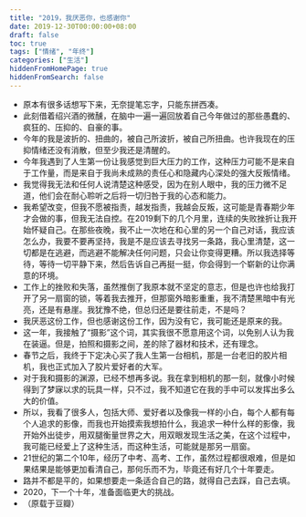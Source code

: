 ```yaml
---
title: "2019，我厌恶你，也感谢你"
date: 2019-12-30T00:00:00+08:00
draft: false
toc: true
tags: ["情绪", "年终"]
categories: ["生活"]
hiddenFromHomePage: true
hiddenFromSearch: false
---
```


+ 原本有很多话想写下来，无奈提笔忘字，只能东拼西凑。
+ 此刻借着绍兴酒的微醺，在脑中一遍一遍回放着自己今年做过的那些愚蠢的、疯狂的、压抑的、自豪的事。
+ 今年的我是波折的、扭曲的，被自己所波折，被自己所扭曲。也许我现在的压抑情绪还没有消散，但至少我还是清醒的。
+ 今年我遇到了人生第一份让我感觉到巨大压力的工作，这种压力可能不是来自于工作量，而是来自于我尚未成熟的责任心和隐藏内心深处的强大反叛情绪。
+ 我觉得我无法和任何人说清楚这种感受，因为在别人眼中，我的压力微不足道，他们会在耐心聆听之后将一切归咎于我的心态和能力。
+ 我希望改变，但我不愿被指责，越发指责，我越会反叛，这可能是青春期少年才会做的事，但我无法自控。在2019剩下的几个月里，连续的失败挫折让我开始怀疑自己。在那些夜晚，我不止一次地在和心里的另一个自己对话，我应该怎么办，我要不要再坚持，我是不是应该去寻找另一条路，我心里清楚，这一切都是在逃避，而逃避不能解决任何问题，只会让你变得更糟。所以我选择等待，等待一切平静下来，然后告诉自己再挺一挺，你会得到一个崭新的让你满意的环境。
+ 工作上的挫败和失落，虽然推倒了我原本就不坚定的意志，但是也许也给我打开了另一扇窗的锁，等着我去推开，但那窗外暗影重重，我不清楚黑暗中有光亮，还是有悬崖。我犹豫不绝，但总归还是要往前走，不是吗？
+ 我厌恶这份工作，但也感谢这份工作，因为没有它，我可能还是原来的我。
+ 这一年，我接触了“摄影”这个词，其实我很不愿意用这个词，以免别人认为我在装逼。但是，拍照和摄影之间，差的除了器材和技术，还有理念。
+ 春节之后，我终于下定决心买了我人生第一台相机，那是一台老旧的胶片相机，我也正式加入了胶片爱好者的大军。
+ 对于我和摄影的渊源，已经不想再多说。我在拿到相机的那一刻，就像小时候得到了梦寐以求的玩具一样，只不过，我不知道它在我的手中可以发挥出多么大的价值。
+ 所以，我看了很多人，包括大师、爱好者以及像我一样的小白，每个人都有每个人追求的影像，而我也开始摸索我想拍什么，我追求一种什么样的影像，我开始外出徒步，用双腿衡量世界之大，用双眼发现生活之美，在这个过程中，我可能已经爱上了这种生活，而这种生活，可能就是那另一扇窗。
+ 21世纪的第二个10年，经历了中考、高考、工作，虽然过程都很艰难，但是如果结果是能够更加看清自己，那何乐而不为，毕竟还有好几个十年要走。
+ 路并不都是平的，如果想要走一条适合自己的路，就得自己去踩，自己去填。
+ 2020，下一个十年，准备面临更大的挑战。
+ （原载于豆瓣）
